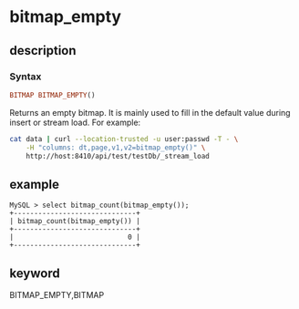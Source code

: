 # bitmap_empty

## description

### Syntax

```Haskell
BITMAP BITMAP_EMPTY()
```

Returns an empty bitmap. It is mainly used to fill in the default value during insert or stream load. For example:

```bash
cat data | curl --location-trusted -u user:passwd -T - \
    -H "columns: dt,page,v1,v2=bitmap_empty()" \
    http://host:8410/api/test/testDb/_stream_load
```

## example

```Plain Text
MySQL > select bitmap_count(bitmap_empty());
+------------------------------+
| bitmap_count(bitmap_empty()) |
+------------------------------+
|                            0 |
+------------------------------+
```

## keyword

BITMAP_EMPTY,BITMAP
